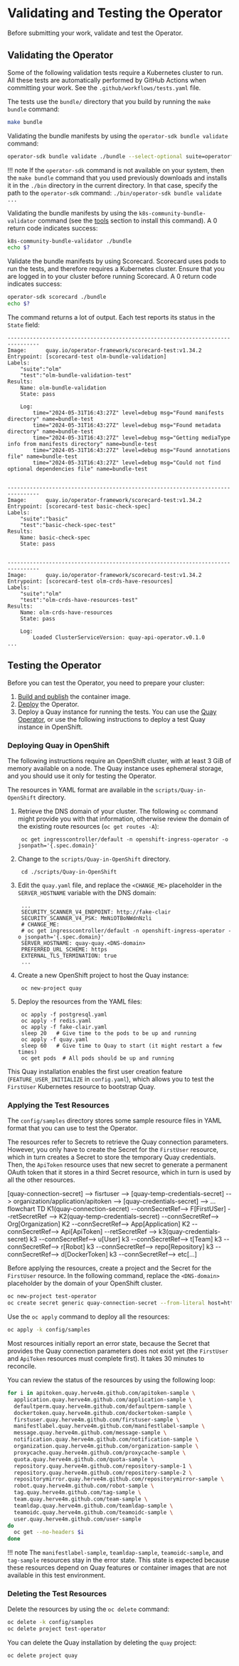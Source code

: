 # Validating and Testing the Operator

Before submitting your work, validate and test the Operator.


## Validating the Operator

Some of the following validation tests require a Kubernetes cluster to run.
All these tests are automatically performed by GitHub Actions when committing your work.
See the `.github/workflows/tests.yaml` file.

The tests use the `bundle/` directory that you build by running the `make bundle` command:

```sh
make bundle
```

Validating the bundle manifests by using the `operator-sdk bundle validate` command:

```sh
operator-sdk bundle validate ./bundle --select-optional suite=operatorframework
```

!!! note
    If the `operator-sdk` command is not available on your system, then the `make bundle` command that you used previously downloads and installs it in the `./bin` directory in the current directory.
    In that case, specify the path to the `operator-sdk` command: `./bin/operator-sdk bundle validate ...`

Validating the bundle manifests by using the `k8s-community-bundle-validator` command (see the [tools](tools.md) section to install this command).
A 0 return code indicates success:

```sh
k8s-community-bundle-validator ./bundle
echo $?
```

Validate the bundle manifests by using Scorecard.
Scorecard uses pods to run the tests, and therefore requires a Kubernetes cluster.
Ensure that you are logged in to your cluster before running Scorecard.
A 0 return code indicates success:

```sh
operator-sdk scorecard ./bundle
echo $?
```

The command returns a lot of output.
Each test reports its status in the `State` field:

```text
--------------------------------------------------------------------------------
Image:      quay.io/operator-framework/scorecard-test:v1.34.2
Entrypoint: [scorecard-test olm-bundle-validation]
Labels:
	"suite":"olm"
	"test":"olm-bundle-validation-test"
Results:
	Name: olm-bundle-validation
	State: pass

	Log:
		time="2024-05-31T16:43:27Z" level=debug msg="Found manifests directory" name=bundle-test
		time="2024-05-31T16:43:27Z" level=debug msg="Found metadata directory" name=bundle-test
		time="2024-05-31T16:43:27Z" level=debug msg="Getting mediaType info from manifests directory" name=bundle-test
		time="2024-05-31T16:43:27Z" level=debug msg="Found annotations file" name=bundle-test
		time="2024-05-31T16:43:27Z" level=debug msg="Could not find optional dependencies file" name=bundle-test


--------------------------------------------------------------------------------
Image:      quay.io/operator-framework/scorecard-test:v1.34.2
Entrypoint: [scorecard-test basic-check-spec]
Labels:
	"suite":"basic"
	"test":"basic-check-spec-test"
Results:
	Name: basic-check-spec
	State: pass


--------------------------------------------------------------------------------
Image:      quay.io/operator-framework/scorecard-test:v1.34.2
Entrypoint: [scorecard-test olm-crds-have-resources]
Labels:
	"suite":"olm"
	"test":"olm-crds-have-resources-test"
Results:
	Name: olm-crds-have-resources
	State: pass

	Log:
		Loaded ClusterServiceVersion: quay-api-operator.v0.1.0
...
```


## Testing the Operator

Before you can test the Operator, you need to prepare your cluster:

1. [Build and publish](building.md) the container image.
2. [Deploy](deploying.md) the Operator.
3. Deploy a Quay instance for running the tests.
   You can use the [Quay Operator](https://github.com/quay/quay-operator), or use the following instructions to deploy a test Quay instance in OpenShift.

### Deploying Quay in OpenShift

The following instructions require an OpenShift cluster, with at least 3 GiB of memory available on a node.
The Quay instance uses ephemeral storage, and you should use it only for testing the Operator.

The resources in YAML format are available in the `scripts/Quay-in-OpenShift` directory.

1. Retrieve the DNS domain of your cluster.
   The following `oc` command might provide you with that information, otherwise review the domain of the existing route resources (`oc get routes -A`):

        oc get ingresscontroller/default -n openshift-ingress-operator -o jsonpath='{.spec.domain}'

2. Change to the `scripts/Quay-in-OpenShift` directory.

        cd ./scripts/Quay-in-OpenShift

3. Edit the `quay.yaml` file, and replace the `<CHANGE_ME>` placeholder in the `SERVER_HOSTNAME` variable with the DNS domain:

        ...
        SECURITY_SCANNER_V4_ENDPOINT: http://fake-clair
        SECURITY_SCANNER_V4_PSK: MmNiOTBoNWdnNzli
        # CHANGE_ME:
        # oc get ingresscontroller/default -n openshift-ingress-operator -o jsonpath='{.spec.domain}'
        SERVER_HOSTNAME: quay-quay.<DNS-domain>
        PREFERRED_URL_SCHEME: https
        EXTERNAL_TLS_TERMINATION: true
        ...

4. Create a new OpenShift project to host the Quay instance:

        oc new-project quay

5. Deploy the resources from the YAML files:

        oc apply -f postgresql.yaml
        oc apply -f redis.yaml
        oc apply -f fake-clair.yaml
        sleep 20   # Give time to the pods to be up and running
        oc apply -f quay.yaml
        sleep 60   # Give time to Quay to start (it might restart a few times)
        oc get pods  # All pods should be up and running

This Quay installation enables the first user creation feature (`FEATURE_USER_INITIALIZE` in `config.yaml`), which allows you to test the `FirstUser` Kubernetes resource to bootstrap Quay.

### Applying the Test Resources

The `config/samples` directory stores some sample resource files in YAML format that you can use to test the Operator.

The resources refer to Secrets to retrieve the Quay connection parameters.
However, you only have to create the Secret for the `FirstUser` resource, which in turn creates a Secret to store the temporary Quay credentials.
Then, the `ApiToken` resource uses that new secret to generate a permanent OAuth token that it stores in a third Secret resource, which in turn is used by all the other resources.


[quay-connection-secret] --> fisrtuser --> [quay-temp-credentials-secret] --> organization/application/apitoken --> [quay-credentials-secret] --> ...
flowchart TD
    K1(quay-connection-secret) --connSecretRef-->
    F[FirstUSer] --retSecretRef -->
    K2(quay-temp-credentials-secret) --connSecretRef-->
    Org[Organization]
    K2 --connSecretRef-->
    App[Application]
    K2 --connSecretRef-->
    Api[ApiToken] --retSecretRef -->
    k3(quay-credentials-secret)
    k3 --connSecretRef--> u[User]
    k3 --connSecretRef--> t[Team]
    k3 --connSecretRef--> r[Robot]
    k3 --connSecretRef--> repo[Repository]
    k3 --connSecretRef--> d[DockerToken]
    k3 --connSecretRef--> etc[...]



Before applying the resources, create a project and the Secret for the `FirstUser` resource.
In the following command, replace the `<DNS-domain>` placeholder by the domain of your OpenShift cluster.

```sh
oc new-project test-operator
oc create secret generic quay-connection-secret --from-literal host=https://quay-quay.<DNS-domain> --from-literal validateCerts=false
```

Use the `oc apply` command to deploy all the resources:

```sh
oc apply -k config/samples
```

Most resources initially report an error state, because the Secret that provides the Quay connection parameters does not exist yet (the `FirstUser` and `ApiToken` resources must complete first).
It takes 30 minutes to reconcile.

You can review the status of the resources by using the following loop:

```sh
for i in apitoken.quay.herve4m.github.com/apitoken-sample \
  application.quay.herve4m.github.com/application-sample \
  defaultperm.quay.herve4m.github.com/defaultperm-sample \
  dockertoken.quay.herve4m.github.com/dockertoken-sample \
  firstuser.quay.herve4m.github.com/firstuser-sample \
  manifestlabel.quay.herve4m.github.com/manifestlabel-sample \
  message.quay.herve4m.github.com/message-sample \
  notification.quay.herve4m.github.com/notification-sample \
  organization.quay.herve4m.github.com/organization-sample \
  proxycache.quay.herve4m.github.com/proxycache-sample \
  quota.quay.herve4m.github.com/quota-sample \
  repository.quay.herve4m.github.com/repository-sample-1 \
  repository.quay.herve4m.github.com/repository-sample-2 \
  repositorymirror.quay.herve4m.github.com/repositorymirror-sample \
  robot.quay.herve4m.github.com/robot-sample \
  tag.quay.herve4m.github.com/tag-sample \
  team.quay.herve4m.github.com/team-sample \
  teamldap.quay.herve4m.github.com/teamldap-sample \
  teamoidc.quay.herve4m.github.com/teamoidc-sample \
  user.quay.herve4m.github.com/user-sample
do
  oc get --no-headers $i
done
```

!!! note
    The `manifestlabel-sample`, `teamldap-sample`, `teamoidc-sample`, and `tag-sample` resources stay in the error state.
    This state is expected because these resources depend on Quay features or container images that are not available in this test environment.

### Deleting the Test Resources

Delete the resources by using the `oc delete` command:

```sh
oc delete -k config/samples
oc delete project test-operator
```

You can delete the Quay installation by deleting the `quay` project:

```sh
oc delete project quay
```
